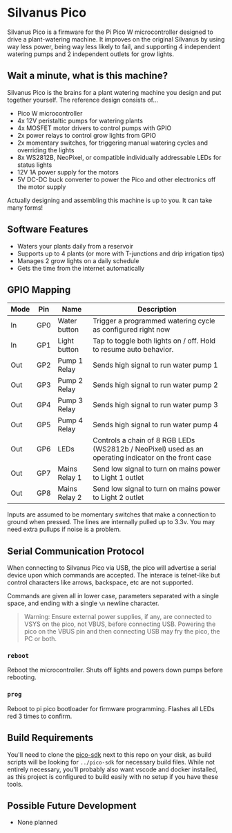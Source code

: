 # Silvanus Pico
Silvanus Pico is a firmware for the Pi Pico W microcontroller designed to drive a plant-watering machine. It improves on the original Silvanus by using way less power, being way less likely to fail, and supporting 4 independent watering pumps and 2 independent outlets for grow lights.

## Wait a minute, what is this machine?
Silvanus Pico is the brains for a plant watering machine you design and put together yourself. The reference design consists of...

- Pico W microcontroller
- 4x 12V peristaltic pumps for watering plants
- 4x MOSFET motor drivers to control pumps with GPIO
- 2x power relays to control grow lights from GPIO
- 2x momentary switches, for triggering manual watering cycles and overriding the lights
- 8x WS2812B, NeoPixel, or compatible individually addressable LEDs for status lights
- 12V 1A power supply for the motors
- 5V DC-DC buck converter to power the Pico and other electronics off the motor supply

Actually designing and assembling this machine is up to you. It can take many forms!

## Software Features
- Waters your plants daily from a reservoir
- Supports up to 4 plants (or more with T-junctions and drip irrigation tips)
- Manages 2 grow lights on a daily schedule
- Gets the time from the internet automatically

## GPIO Mapping 

Mode | Pin | Name | Description
----|---|----------|-------------
In | GP0 | Water button | Trigger a programmed watering cycle as configured right now
In | GP1 | Light button | Tap to toggle both lights on / off. Hold to resume auto behavior.
Out | GP2 | Pump 1 Relay | Sends high signal to run water pump 1
Out | GP3 | Pump 2 Relay | Sends high signal to run water pump 2
Out  | GP4 | Pump 3 Relay | Sends high signal to run water pump 3
Out  | GP5 | Pump 4 Relay | Sends high signal to run water pump 4
Out  | GP6 | LEDs | Controls a chain of 8 RGB LEDs (WS2812b / NeoPixel) used as an operating indicator on the front case
Out  | GP7 | Mains Relay 1 | Send low signal to turn on mains power to Light 1 outlet
Out  | GP8 | Mains Relay 2 | Send low signal to turn on mains power to Light 2 outlet

Inputs are assumed to be momentary switches that make a connection to ground when pressed. The lines are internally pulled up to 3.3v. You may need extra pullups if noise is a problem.

## Serial Communication Protocol

When connecting to Silvanus Pico via USB, the pico will advertise a serial device upon which commands are accepted. The interace is telnet-like but control characters like arrows, backspace, etc are not supported.

Commands are given all in lower case, parameters separated with a single space, and ending with a single `\n` newline character.

> Warning: Ensure external power supplies, if any, are connected to VSYS on the pico, not VBUS, before connecting USB. Powering the pico on the VBUS pin and then connecting USB may fry the pico, the PC or both.

### `reboot`
Reboot the microcontroller. Shuts off lights and powers down pumps before rebooting.

### `prog`

Reboot to pi pico bootloader for firmware programming. Flashes all LEDs red 3 times to confirm.

## Build Requirements
You'll need to clone the [pico-sdk](https://github.com/raspberrypi/pico-sdk) next to this repo on your disk, as build scripts will be looking for `../pico-sdk` for necessary build files. While not entirely necessary, you'll probably also want vscode and docker installed, as this project is configured to build easily with no setup if you have these tools.

## Possible Future Development
- None planned